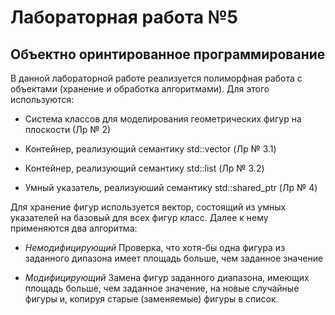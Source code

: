 # Лабораторная работа №5
## Объектно оринтированное программирование

В данной лабораторной работе реализуется полиморфная работа с объектами
(хранение и обработка алгоритмами). Для этого используются:

- Система классов для моделирования геометрических фигур на плоскости (Лр № 2)

- Контейнер, реализующий семантику std::vector (Лр № 3.1)

- Контейнер, реализующий семантику std::list (Лр № 3.2)

- Умный указатель, реализуюший семантику std::shared_ptr (Лр № 4)

Для хранение фигур используется вектор,
 состоящий из умных указателей на базовый для всех фигур класс.
 Далее к нему применяются два алгоритма:

 - _Немодифицирующий_ Проверка, что хотя-бы одна фигура из заданного дипазона имеет площадь больше, чем заданное значение

 - _Модифицирующий_ Замена фигур заданного диапазона, имеющих площадь больше, чем заданное значение, на новые случайные фигуры и, копируя старые (заменяемые) фигуры в список.